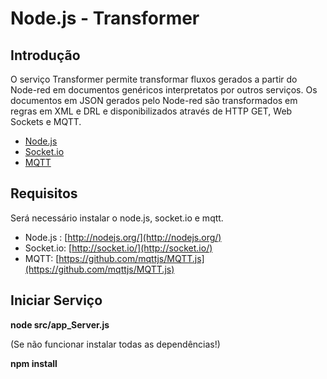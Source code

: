 Node.js - Transformer
================

Introdução
------------

O serviço Transformer permite transformar fluxos gerados a partir do Node-red em documentos genéricos interpretatos por outros serviços.
Os documentos em JSON gerados pelo Node-red são transformados em regras em XML e DRL e disponibilizados através de HTTP GET, Web Sockets e MQTT. 

- [Node.js](http://nodejs.org/)
- [Socket.io](http://socket.io/)
- [MQTT](https://github.com/mqttjs/MQTT.js)


Requisitos
------------

Será necessário instalar o node.js, socket.io e mqtt. 

- Node.js :  [http://nodejs.org/](http://nodejs.org/)
- Socket.io:  [http://socket.io/](http://socket.io/)
- MQTT:  [https://github.com/mqttjs/MQTT.js](https://github.com/mqttjs/MQTT.js)


Iniciar Serviço
------------

**node src/app_Server.js**

(Se não funcionar instalar todas as dependências!)

**npm install**